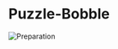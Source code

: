 Puzzle-Bobble
=============

![Preparation](http://openphoto.tetalab.org/photos/custom/201301/64dceb-DSC_0546_870x550.jpg)
